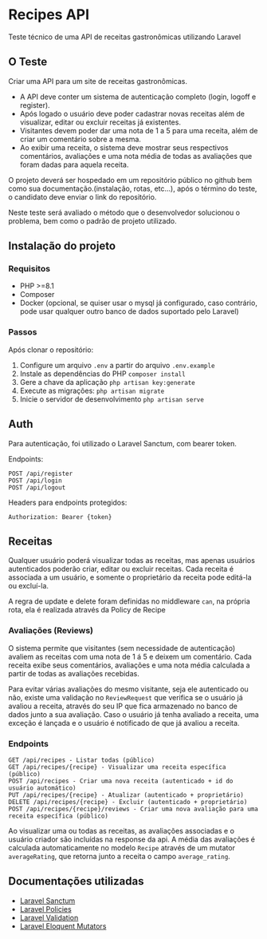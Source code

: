 # Recipes API

Teste técnico de uma API de receitas gastronômicas utilizando Laravel

## O Teste

Criar uma API para um site de receitas gastronômicas.

* A API deve conter um sistema de autenticação completo (login, logoff e register).
* Após logado o usuário deve poder cadastrar novas receitas além de visualizar, editar ou excluir receitas já
  existentes.
* Visitantes devem poder dar uma nota de 1 a 5 para uma receita, além de criar um comentário sobre a mesma.
* Ao exibir uma receita, o sistema deve mostrar seus respectivos comentários, avaliações e uma nota média de todas as
  avaliações que foram dadas para aquela receita.

O projeto deverá ser hospedado em um repositório público no github bem como sua documentação.(instalação, rotas, etc…),
após o término do teste, o candidato deve enviar o link do repositório.

Neste teste será avaliado o método que o desenvolvedor solucionou o problema, bem como o padrão de projeto utilizado.

## Instalação do projeto

### Requisitos

* PHP >=8.1
* Composer
* Docker (opcional, se quiser usar o mysql já configurado, caso contrário, pode usar qualquer outro banco de dados
  suportado pelo Laravel)

### Passos

Após clonar o repositório:

1. Configure um arquivo `.env` a partir do arquivo `.env.example`
2. Instale as dependências do PHP `composer install`
3. Gere a chave da aplicação `php artisan key:generate`
4. Execute as migrações: `php artisan migrate`
5. Inicie o servidor de desenvolvimento `php artisan serve`

## Auth

Para autenticação, foi utilizado o Laravel Sanctum, com bearer token.

Endpoints:

```
POST /api/register
POST /api/login
POST /api/logout
```

Headers para endpoints protegidos:

```
Authorization: Bearer {token}
```

## Receitas

Qualquer usuário poderá visualizar todas as receitas, mas apenas usuários autenticados poderão criar, editar ou excluir
receitas. Cada receita é associada a um usuário, e somente o proprietário da receita pode editá-la ou excluí-la.

A regra de update e delete foram definidas no middleware `can`, na própria rota, ela é realizada através da Policy de
Recipe

### Avaliações (Reviews)

O sistema permite que visitantes (sem necessidade de autenticação) avaliem as receitas com uma nota de 1 á 5 e deixem um
comentário. Cada receita exibe seus comentários, avaliações e uma nota média calculada a partir de todas as avaliações
recebidas.

Para evitar várias avaliações do mesmo visitante, seja ele autenticado ou não, existe uma validação no `ReviewRequest`
que verifica se o usuário já avaliou a receita, através do seu IP que fica armazenado no banco de dados junto a sua
avaliação. Caso o usuário já tenha avaliado a receita, uma exceção é lançada e o usuário é notificado de que já avaliou
a receita.

### Endpoints

```
GET /api/recipes - Listar todas (público)
GET /api/recipes/{recipe} - Visualizar uma receita específica (público)
POST /api/recipes - Criar uma nova receita (autenticado + id do usuário automático)
PUT /api/recipes/{recipe} - Atualizar (autenticado + proprietário)
DELETE /api/recipes/{recipe} - Excluir (autenticado + proprietário)
POST /api/recipes/{recipe}/reviews - Criar uma nova avaliação para uma receita específica (público)
```

Ao visualizar uma ou todas as receitas, as avaliações associadas e o usuário criador são incluídas na response da api. A
média das avaliações é calculada automaticamente no modelo `Recipe` através de um mutator `averageRating`, que retorna
junto a receita o campo `average_rating`.

## Documentações utilizadas

* [Laravel Sanctum](https://laravel.com/docs/12.x/sanctum)
* [Laravel Policies](https://laravel.com/docs/12.x/authorization#creating-policies)
* [Laravel Validation](https://laravel.com/docs/12.x/validation#performing-additional-validation-on-form-requests)
* [Laravel Eloquent Mutators](https://laravel.com/docs/12.x/eloquent-mutators)
